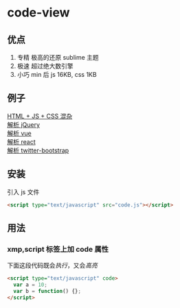 # code-view

## 优点

1. 专精 极高的还原 sublime 主题
2. 极速 超过绝大数引擎
3. 小巧 min 后 js 16KB, css 1KB

## 例子

[HTML + JS + CSS 混杂](https://listen80.github.io/code-view/examples/demo.html)  
[解析 jQuery](https://listen80.github.io/code-view/examples/?jquery)  
[解析 vue](https://listen80.github.io/code-view/examples/?vue)  
[解析 react](https://listen80.github.io/code-view/examples/?react)  
[解析 twitter-bootstrap](https://listen80.github.io/code-view/examples/?twitter-bootstrap)

## 安装

引入 js 文件

```html
<script type="text/javascript" src="code.js"></script>
```

## 用法

### xmp,script 标签上加 code 属性

下面这段代码既会*执行*，又会*高亮*

```html
<script type="text/javascript" code>
  var a = 10;
  var b = function() {};
</script>
```
